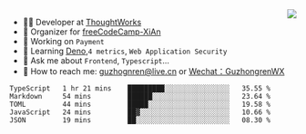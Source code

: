 <img align="right" src="https://github-readme-stats.vercel.app/api?username=guzhongren&show_icons=true&icon_color=805AD5&text_color=000&bg_color=ffffff&hide_title=true" />

- 👨‍💻  Developer at [ThoughtWorks](https://thoughtworks.com)
- 🏢 Organizer for [freeCodeCamp-XiAn](https://github.com/orgs/freeCodeCamp-XiAn)
- 🔭 Working on `Payment`
- 🌱 Learning [Deno](https://deno.land/),`4 metrics`,  `Web Application Security`
- 💬 Ask me about `Frontend`, `Typescript`...
- 🔎 How to reach me: [guzhognren@live.cn](guzhognren@live.cn) or [Wechat：GuzhongrenWX]()

<!--START_SECTION:waka-->
```text
TypeScript   1 hr 21 mins    █████████░░░░░░░░░░░░░░░░   35.55 % 
Markdown     54 mins         ██████░░░░░░░░░░░░░░░░░░░   23.64 % 
TOML         44 mins         █████░░░░░░░░░░░░░░░░░░░░   19.58 % 
JavaScript   24 mins         ██▓░░░░░░░░░░░░░░░░░░░░░░   10.66 % 
JSON         19 mins         ██░░░░░░░░░░░░░░░░░░░░░░░   08.30 % 
```
<!--END_SECTION:waka-->

